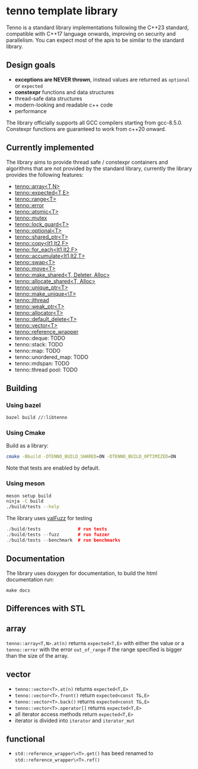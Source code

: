 # tenno template library

Tenno is a standard library implementations following the C++23 standard, compatible
with C++17 language onwards, improving on security and parallelism. You can expect
most of the apis to be similar to the standard library.

## Design goals
- **exceptions are NEVER thrown**, instead values are returned as `optional` or `expected`
- **constexpr** functions and data structures
- thread-safe data structures
- modern-looking and readable c++ code
- performance

The library officially supports all GCC compilers starting from gcc-8.5.0.
Constexpr functions are guaranteed to work from c++20 onward.

## Currently implemented
The library aims to provide thread safe / constexpr containers and
algorithms that are not provided by the standard library, currently
the library provides the following features:
- [tenno::array<T,N>](./include/tenno/array.hpp)
- [tenno::expected<T,E>](./include/tenno/expected.hpp)
- [tenno::range\<T>](./include/tenno/ranges.hpp)
- [tenno::error](./include/tenno/error.hpp)
- [tenno::atomic\<T>](./include/tenno/atomic.hpp)
- [tenno::mutex](./include/tenno/mutex.hpp)
- [tenno::lock_guard\<T>](./include/tenno/mutex.hpp)
- [tenno::optional\<T>](./include/tenno/optional.hpp)
- [tenno::shared_ptr\<T>](./include/tenno/memory.hpp)
- [tenno::copy<It1,It2,F>](./include/tenno/algorithm.hpp)
- [tenno::for_each<It1,It2,F>](./include/tenno/algorithm.hpp)
- [tenno::accumulate<It1,It2,T>](./include/tenno/algorithm.hpp)
- [tenno::swap\<T>](./include/tenno/algorithm.hpp)
- [tenno::move\<T>](./include/tenno/utility.hpp)
- [tenno::make_shared\<T, Deleter, Alloc>](./include/tenno/memory.hpp)
- [tenno::allocate_shared\<T, Alloc>](./include/tenno/memory)
- [tenno::unique_ptr\<T>](./include/tenno/unique_ptr.hpp)
- [tenno::make_unique<\T>](./include/tenno/memory.hpp)
- [tenno::jthread](./include/tenno/thread.hpp)
- [tenno::weak_ptr\<T>](./include/tenno/memory.hpp)
- [tenno::allocator\<T>](./include/tenno/memory.hpp)
- [tenno::default_delete\<T>](./include/tenno/memory.hpp)
- [tenno::vector\<T>](./include/tenno/vector.hpp)
- [tenno::reference_wrapper](./include/tenno/functional.hpp)
- tenno::deque: TODO
- tenno::stack: TODO
- tenno::map: TODO
- tenno::unordered_map: TODO
- tenno::mdspan: TODO
- tenno::thread pool: TODO

## Building

### Using bazel
```bash
bazel build //:libtenno
```

### Using Cmake
Build as a library:
```bash
cmake -Bbuild -DTENNO_BUILD_SHARED=ON -DTENNO_BUILD_OPTIMIZED=ON
```
Note that tests are enabled by default.

### Using meson

```bash
meson setup build
ninja -C build
./build/tests --help
```

The library uses [valFuzz](https://github.com/San7o/valFuzz) for testing
```c++
./build/tests              # run tests
./build/tests --fuzz       # run fuzzer
./build/tests --benchmark  # run benchmarks
```

## Documentation

The library uses doxygen for documentation, to build the html documentation run:
```
make docs
```

## Differences with STL

## array

`tenno::array<T,N>.at(n)` returns `expected<T,E>` with either the value
or a `tenno::error` with the error `out_of_range` if the range specified
is bigger than the size of the array.

## vector

- `tenno::vector<T>.at(n)` returns `expected<T,E>`
- `tenno::vector<T>.front()` return `expected<const T&,E>`
- `tenno::vector<T>.back()` returns `expected<const T&,E>`
- `tenno::vector<T>.operator[]` returns `expected<T,E>`
- all iterator access methods return `expected<T,E>`
- iterator is divided into `iterator` and `iterator_mut`

## functional

- `std::reference_wrapper\<T>.get()` has beed renamed to `std::reference_wrapper\<T>.ref()`
